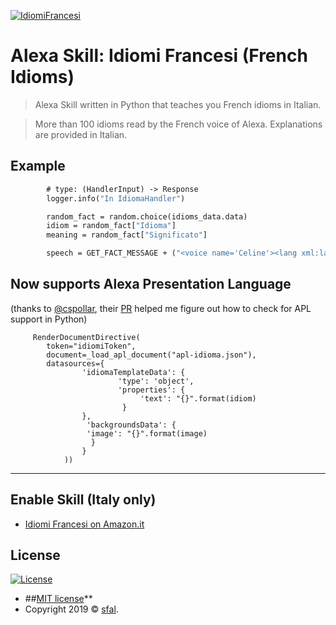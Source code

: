 <a href="https://www.amazon.it/dp/B07Q3XRLMP/ref=sr_1_2?__mk_it_IT=%C3%85M%C3%85%C5%BD%C3%95%C3%91&keywords=idiomi+inglesi&qid=1553708009&s=alexa-skills&sr=1-2-catcorr"><img src="https://i.imgur.com/66r5b5j.png" title="IdiomiFrancesi" alt="IdiomiFrancesi"></a>

# Alexa Skill: Idiomi Francesi (French Idioms)

> Alexa Skill written in Python that teaches you French idioms in Italian.

> More than 100 idioms read by the French voice of Alexa. Explanations are provided in Italian.

## Example

```def handle(self, handler_input):
        # type: (HandlerInput) -> Response
        logger.info("In IdiomaHandler")

        random_fact = random.choice(idioms_data.data)
        idiom = random_fact["Idioma"]
        meaning = random_fact["Significato"]

        speech = GET_FACT_MESSAGE + ("<voice name='Celine'><lang xml:lang='fr-FR'>{}</lang></voice>. Significa: {}.".format(idiom, meaning))
```

## Now supports Alexa Presentation Language
(thanks to <a href="https://github.com/cspollar">@cspollar</a>, their <a href="https://github.com/alexa-labs/skill-sample-python-pager-karaoke/pull/3">PR</a> helped me figure out how to check for APL support in Python)

```handler_input.response_builder.speak(speech).add_directive(
     RenderDocumentDirective(
        token="idiomiToken",
        document=_load_apl_document("apl-idioma.json"),
        datasources={
                'idiomaTemplateData': {
                        'type': 'object',
                        'properties': {
                             'text': "{}".format(idiom)
                         }
                },
                 'backgroundsData': {
                 'image': "{}".format(image)
                  }
                }
            ))
```

---

## Enable Skill (Italy only)


- <a href="https://www.amazon.it/dp/B07Q3XRLMP/ref=sr_1_2?__mk_it_IT=%C3%85M%C3%85%C5%BD%C3%95%C3%91&keywords=idiomi+inglesi&qid=1553708009&s=alexa-skills&sr=1-2-catcorr" target="_blank">Idiomi Francesi on Amazon.it</a>

## License

[![License](http://img.shields.io/:license-mit-blue.svg?style=flat-square)](http://badges.mit-license.org)

- ##[MIT license](http://opensource.org/licenses/mit-license.php)**
- Copyright 2019 © <a href="https://github.com/sfal" target="_blank">sfal</a>.
